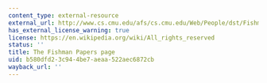```yaml
---
content_type: external-resource
external_url: http://www.cs.cmu.edu/afs/cs.cmu.edu/Web/People/dst/Fishman/
has_external_license_warning: true
license: https://en.wikipedia.org/wiki/All_rights_reserved
status: ''
title: The Fishman Papers page
uid: b580dfd2-3c94-4be7-aeaa-522aec6872cb
wayback_url: ''
---
```

